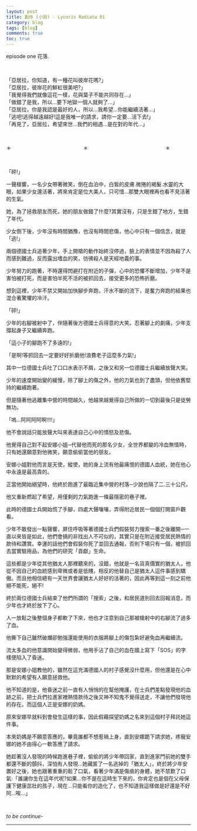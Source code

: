 ```yaml
---
layout: post
title: 創作 (小說) - Lycoris Radiata 01
category: blog
tags: [blog]
comments: true
toc: true
---
```


episode one 花落.

<br>

「亞居拉，你知道，有一種花叫彼岸花嗎?」<br>
「亞居拉，彼岸花的鮮紅很美吧?」<br>
「我覺得我們就像這花一樣，花與葉子不能共同存在...」<br>
「做錯了是我，所以...要下地獄一個人就夠了...」<br>
「亞居拉，你是我認是最好的人，所以...我希望...你能繼續活著...」<br>
「逃吧!逃得越遠越好!這是我唯一的請求，請你一定要...活下去!」<br>
「再見了，亞居拉，希望來世...我們的相遇...是在對的年代...」

<br>

＊　　　　　　　　　　　　　　＊　　　　　　　　　　　　　　　＊

<br>

「砰!」

一聲槍響，一名少女帶著微笑，倒在血泊中，白皙的皮膚.微捲的褐髮.水靈的大眼，如果少女還活著，將來肯定是位大美人，只可惜...那雙大眼裡再也看不見活著的生氣。

她，為了拯救朋友而死，她的朋友做錯了什麼?其實沒有，只是生錯了地方，生錯了年代。

少女倒下後，少年沒有時間猶豫，也沒有時間悲傷，他心中只有一個信念，就是「逃!」

兩個德國士兵追著少年，手上開槍的動作始終沒停過，臉上的表情並不因為殺了人而感到難過，反而露出嗜血的笑，彷彿殺人是天經地義的事。

少年努力的跑著，不時還得閃避打在附近的子彈，心中的恐懼不斷增加，少年不是害怕被打死，而是害怕半死不活的被抓回去，接受更多的恐怖折磨。

想到這裡，少年不禁又開始加快腳步奔跑，汗水不斷的流下，是奮力奔跑的結果也混合著驚懼的冷汗。

「砰!」

少年的右腳被射中了，伴隨著後方德國士兵得意的大笑。忍著腳上的劇痛，少年支撐起身子又繼續奔跑。

「這小子的腳跑不了多遠的!」

「是啊!等抓回去一定要好好折磨他!浪費老子這麼多力氣!」

其中一位德國士兵吐了口口水表示不屑，之後又和另一位德國士兵繼續放聲大笑。

少年的速度開始變的緩慢，除了腳上的傷之外，他的力氣也到了盡頭，但他依舊堅持的繼續跑著。

但是隨著他逃離集中營的時間越久，他越來越覺得自己所做的一切到最後只是徒勞無功。

「嗚...阿阿阿阿啊!!!!」

他不會說話只能放聲大叫來表達自己心中的憤怒及悲傷。

他覺得自己對不起安娜小姐─代替他而死的那名少女，全世界都變的冷血無情時，只有她還願意對他微笑，願意偷偷當他的朋友。

安娜小姐對他而言是天使，縱使，她的身上流有他最痛恨的德國人血統，她在他心中永遠是最高貴的。

正當他開始絕望時，他終於跑進了最臨近集中營的村落─少說也隔了二.三十公尺。

他又重新燃起了希望，用僅剩的力氣跑進一條最隱密的巷子裡。

此時的德國士兵開始慌了手腳，四處大聲嚷嚷，弄得附近居民一個個打開窗戶觀看。

少年不敢發出一點聲響，屏住呼吸等著德國士兵們假裝努力搜索一番之後離開─一直以來皆是如此，他們會搞的非找出人不可似的，其實只是在附近接受居民熱情的款待和讚賞。幸運的話他們會假裝你死了並回去通報，否則下場只有一個，被抓回去當實驗用品，為他們的研究「貢獻」生命。

這些都是少年從其他猶太人那裡聽來的，沒錯，他就是一名貨真價實的猶太人，他從不因自己的血統感到卑微或者是低賤，相反的他替自己是猶太人這件事感到驕傲。而且他相信總有一天世界會讓猶太人好好的活著的，因此再等到這一刻之前他絕不能死，絕不!

終於兩位德國士兵結束了他們所謂的「搜索」之後，和居民道別回去回報消息，而少年也才終於放下了心。

人一放鬆之後整個身子都軟了下來，他也才注意到自己那被槍射中的右腳流了過多了血。

他撕下自己雖然破爛卻勉強還能使用的衣服將腳上的傷包紮好避免血再繼續流。

流太多血的他意識開始變得微弱，他用手沾了自己的血在牆上寫下「SOS」的字樣便陷入了昏迷。

那是安娜小姐教他的，雖然在這充滿德國人的村子感覺沒什麼用，但他還是在心中默默的希望有人願意拯救他。

他不知道的是，他昏迷之前一直有人悄悄的在幫他掩護，在士兵們差點發現他的血跡之前，把士兵們拉進家裡熱情款待之後又神不知鬼不覺得送走，不讓他們發現他的存在。而這個人正是安娜的奶媽。

原來安娜早就料到會發生這樣的事，因此假藉探望奶媽之名來到這個村子拜託她這件事。

本來奶媽是不願意答應的，畢竟誰都不想惹禍上身，直到安娜跪下請求她，疼寵安娜的她不由得心一軟答應了請求。

她趁著沒人發現的時候跑進巷子裡，偷偷的將少年帶回家，直到進家門前她的雙手都還不斷的顫抖，深怕有人發現...她藏匿了一名逃掉的「猶太人」，終於將少年安置好之後，她也跟著重重的鬆了口氣，看著少年滿是傷痕的身體，她不禁歎了口氣:「誰讓你生在這年代呢?如果...你不是在這時生下來的，你肯定也是個在父母保護下健康茁壯的孩子，現在...只能看你的造化了，也不知道我這樣做是好還是不好阿...唉...」

<br>

*to be continue-*

---